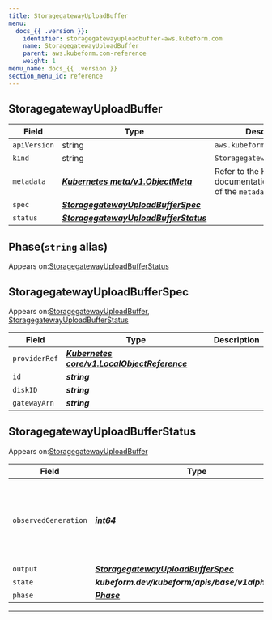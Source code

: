 ```yaml
---
title: StoragegatewayUploadBuffer
menu:
  docs_{{ .version }}:
    identifier: storagegatewayuploadbuffer-aws.kubeform.com
    name: StoragegatewayUploadBuffer
    parent: aws.kubeform.com-reference
    weight: 1
menu_name: docs_{{ .version }}
section_menu_id: reference
---
```


## StoragegatewayUploadBuffer
| Field | Type | Description |
| ------ | ----- | ----------- |
| `apiVersion` | string | `aws.kubeform.com/v1alpha1` |
|    `kind` | string | `StoragegatewayUploadBuffer` |
| `metadata` | ***[Kubernetes meta/v1.ObjectMeta](https://kubernetes.io/docs/reference/generated/kubernetes-api/v1.13/#objectmeta-v1-meta)***|Refer to the Kubernetes API documentation for the fields of the `metadata` field.|
| `spec` | ***[StoragegatewayUploadBufferSpec](#storagegatewayuploadbufferspec)***||
| `status` | ***[StoragegatewayUploadBufferStatus](#storagegatewayuploadbufferstatus)***||
## Phase(`string` alias)

Appears on:[StoragegatewayUploadBufferStatus](#storagegatewayuploadbufferstatus)

## StoragegatewayUploadBufferSpec

Appears on:[StoragegatewayUploadBuffer](#storagegatewayuploadbuffer), [StoragegatewayUploadBufferStatus](#storagegatewayuploadbufferstatus)

| Field | Type | Description |
| ------ | ----- | ----------- |
| `providerRef` | ***[Kubernetes core/v1.LocalObjectReference](https://kubernetes.io/docs/reference/generated/kubernetes-api/v1.13/#localobjectreference-v1-core)***||
| `id` | ***string***||
| `diskID` | ***string***||
| `gatewayArn` | ***string***||
## StoragegatewayUploadBufferStatus

Appears on:[StoragegatewayUploadBuffer](#storagegatewayuploadbuffer)

| Field | Type | Description |
| ------ | ----- | ----------- |
| `observedGeneration` | ***int64***| ***(Optional)*** Resource generation, which is updated on mutation by the API Server.|
| `output` | ***[StoragegatewayUploadBufferSpec](#storagegatewayuploadbufferspec)***| ***(Optional)*** |
| `state` | ***kubeform.dev/kubeform/apis/base/v1alpha1.State***| ***(Optional)*** |
| `phase` | ***[Phase](#phase)***| ***(Optional)*** |
---
